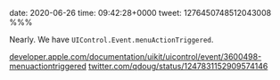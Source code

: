date: 2020-06-26
time: 09:42:28+0000
tweet: 1276450748512043008
%%%

Nearly. We have `UIControl.Event.menuActionTriggered`.

[developer.apple.com/documentation/uikit/uicontrol/event/3600498-menuactiontriggered](https://developer.apple.com/documentation/uikit/uicontrol/event/3600498-menuactiontriggered) [twitter.com/qdoug/status/1247831152909574146](https://twitter.com/qdoug/status/1247831152909574146)
